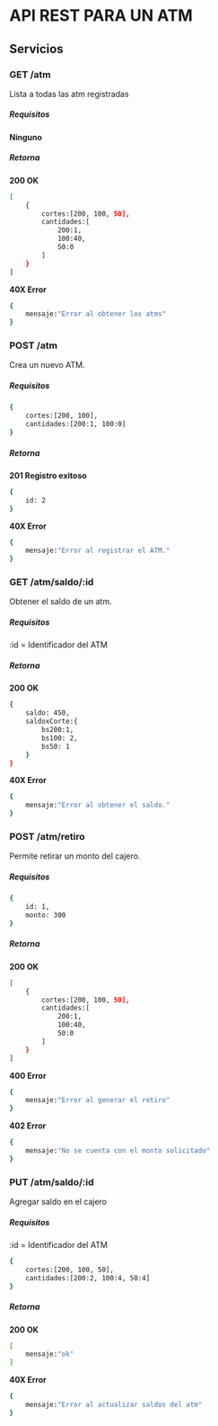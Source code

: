 # API REST PARA UN ATM

## Servicios

### GET /atm

Lista a todas las atm registradas

##### Requisitos

**Ninguno**

##### Retorna

**200 OK**

```bash
[
    {
        cortes:[200, 100, 50],
        cantidades:[
            200:1,
            100:40,
            50:0
        ]
    }
]
```

**40X Error**

```bash
{
    mensaje:"Error al obtener los atms"
}
```

### POST /atm

Crea un nuevo ATM.

##### Requisitos

```bash
{
    cortes:[200, 100],
    cantidades:[200:1, 100:0]
}
```

##### Retorna

**201 Registro exitoso**

```bash
{
    id: 2
}
```

**40X Error**

```bash
{
    mensaje:"Error al registrar el ATM."
}
```

### GET /atm/saldo/:id

Obtener el saldo de un atm.

##### Requisitos

:id = Identificador del ATM

##### Retorna

**200 OK**

```bash
{
    saldo: 450,
    saldoxCorte:{
        bs200:1,
        bs100: 2,
        bs50: 1
    }
}
```

**40X Error**

```bash
{
    mensaje:"Error al obtener el saldo."
}
```

### POST /atm/retiro

Permite retirar un monto del cajero.

##### Requisitos

```bash
{
    id: 1,
    monto: 300
}
```

##### Retorna

**200 OK**

```bash
[
    {
        cortes:[200, 100, 50],
        cantidades:[
            200:1,
            100:40,
            50:0
        ]
    }
]
```

**400 Error**

```bash
{
    mensaje:"Error al generar el retiro"
}
```

**402 Error**

```bash
{
    mensaje:"No se cuenta con el monto solicitado"
}
```

### PUT /atm/saldo/:id

Agregar saldo en el cajero

##### Requisitos

:id = Identificador del ATM

```bash
{
    cortes:[200, 100, 50],
    cantidades:[200:2, 100:4, 50:4]
}
```

##### Retorna

**200 OK**

```bash
[
    mensaje:"ok"
]
```

**40X Error**

```bash
{
    mensaje:"Error al actualizar saldos del atm"
}
```
